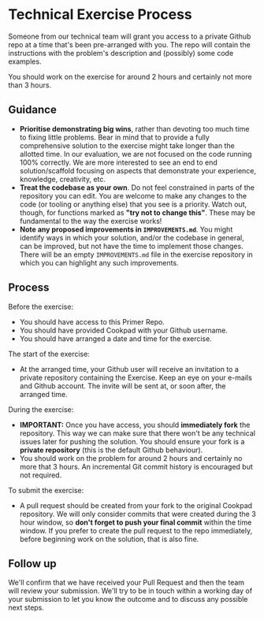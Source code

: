 # Technical Exercise Process

Someone from our technical team will grant you access to a private Github repo at a time that's
been pre-arranged with you. The repo will contain the instructions with the problem's description and
(possibly) some code examples.

You should work on the exercise for around 2 hours and certainly not more than 3 hours.

## Guidance

- **Prioritise demonstrating big wins**, rather than devoting too much time to fixing
  little problems. Bear in mind that to provide a fully comprehensive solution to the exercise
  might take longer than the allotted time. In our evaluation, we are not focused on the code
  running 100% correctly. We are more interested to see an end to end solution/scaffold focusing
  on aspects that demonstrate your experience, knowledge, creativity, etc.
- **Treat the codebase as your own**. Do not feel constrained in parts of the repository you can edit.
  You are welcome to make any changes to the code (or tooling or anything else) that you see is a
  priority. Watch out, though, for functions marked as **"try not to change this"**. These may be fundamental
  to the way the exercise works!
- **Note any proposed improvements in `IMPROVEMENTS.md`**. You might identify ways in which your solution,
  and/or the codebase in general, can be improved, but not have the time to implement those changes. There
  will be an empty `IMPROVEMENTS.md` file in the exercise repository in which you can highlight any such
  improvements.

## Process

Before the exercise:

- You should have access to this Primer Repo.
- You should have provided Cookpad with your Github username.
- You should have arranged a date and time for the exercise.

The start of the exercise:

- At the arranged time, your Github user will receive an invitation to a private repository
  containing the Exercise. Keep an eye on your e-mails and Github account. The invite will be sent
  at, or soon after, the arranged time.

During the exercise:

- **IMPORTANT:** Once you have access, you should **immediately fork** the repository. This way we
  can make sure that there won't be any technical issues later for pushing the solution. You should
  ensure your fork is a **private repository** (this is the default Github behaviour).
- You should work on the problem for around 2 hours and certainly no more that 3 hours. An incremental 
  Git commit history is encouraged but not required.

To submit the exercise:

- A pull request should be created from your fork to the original Cookpad repository. We will only
  consider commits that were created during the 3 hour window, so **don't forget to push your
  final commit** within the time window. If you prefer to create the pull request to the repo
  immediately, before beginning work on the solution, that is also fine.

## Follow up

We'll confirm that we have received your Pull Request and then the team will review your submission.
We'll try to be in touch within a working day of your submission to let you know the outcome and to discuss
any possible next steps. 
